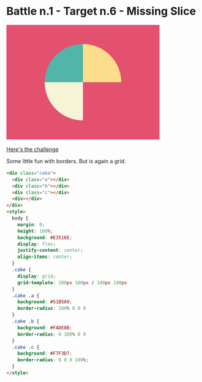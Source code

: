 # Battle n.1 - Target n.6 - Missing Slice

![challenge image](6.png)

[Here's the challenge](https://cssbattle.dev/play/6)

Some little fun with borders. But is again a grid.

```html
<div class="cake">
  <div class="a"></div>
  <div class="b"></div>
  <div class="c"></div>
  <div></div>
</div>
<style>
  body {
    margin: 0;
    height: 100%;
    background: #E3516E;
    display: flex;
    justify-content: center;
    align-items: center;
  }
  .cake {
    display: grid;
    grid-template: 100px 100px / 100px 100px
  }
  .cake .a {
    background: #51B5A9;
    border-radius: 100% 0 0 0
  }
  .cake .b {
    background: #FADE8B;
    border-radius: 0 100% 0 0
  }
  .cake .c {
    background: #F7F3D7;
    border-radius: 0 0 0 100%;
  }
</style>
```
